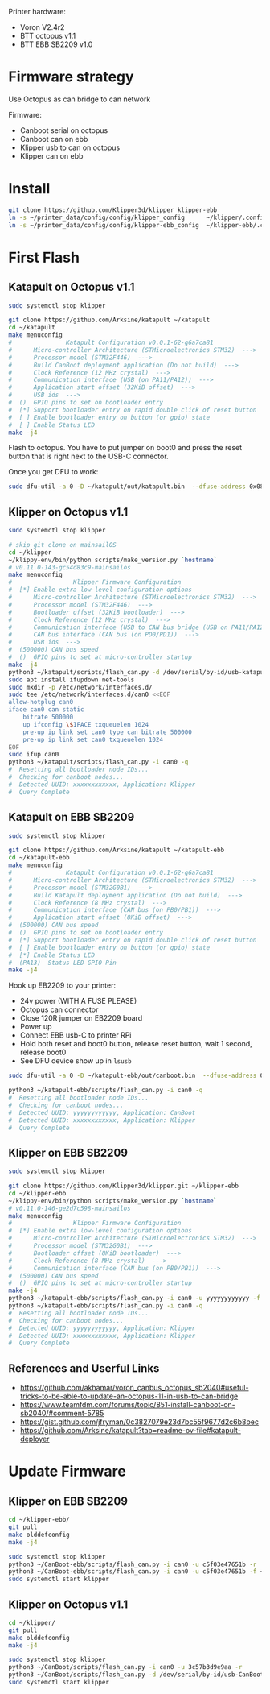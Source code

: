 
Printer hardware:
- Voron V2.4r2
- BTT octopus v1.1
- BTT EBB SB2209 v1.0



# Firmware strategy

Use Octopus as can bridge to can network

Firmware:
- Canboot serial on octopus
- Canboot can on ebb
- Klipper usb to can on octopus
- Klipper can on ebb


# Install
```sh
git clone https://github.com/Klipper3d/klipper klipper-ebb
ln -s ~/printer_data/config/config/klipper_config      ~/klipper/.config
ln -s ~/printer_data/config/config/klipper-ebb_config  ~/klipper-ebb/.config
```



# First Flash

## Katapult on Octopus v1.1

```sh
sudo systemctl stop klipper

git clone https://github.com/Arksine/katapult ~/katapult
cd ~/katapult
make menuconfig
#               Katapult Configuration v0.0.1-62-g6a7ca81
#      Micro-controller Architecture (STMicroelectronics STM32)  --->
#      Processor model (STM32F446)  --->
#      Build CanBoot deployment application (Do not build)  --->
#      Clock Reference (12 MHz crystal)  --->
#      Communication interface (USB (on PA11/PA12))  --->
#      Application start offset (32KiB offset)  --->
#      USB ids  --->
#  ()  GPIO pins to set on bootloader entry
#  [*] Support bootloader entry on rapid double click of reset button
#  [ ] Enable bootloader entry on button (or gpio) state
#  [ ] Enable Status LED
make -j4
```

Flash to octopus. You have to put jumper on boot0 and press the reset button that is right next to the USB-C connector.

Once you get DFU to work:
```sh
sudo dfu-util -a 0 -D ~/katapult/out/katapult.bin  --dfuse-address 0x08000000:force:mass-erase:leave -d 0483:df11
```

## Klipper on Octopus v1.1

```sh
sudo systemctl stop klipper

# skip git clone on mainsailOS
cd ~/klipper
~/klippy-env/bin/python scripts/make_version.py `hostname`
# v0.11.0-143-gc54d83c9-mainsailos
make menuconfig
#                 Klipper Firmware Configuration
#  [*] Enable extra low-level configuration options
#      Micro-controller Architecture (STMicroelectronics STM32)  --->
#      Processor model (STM32F446)  --->
#      Bootloader offset (32KiB bootloader)  --->
#      Clock Reference (12 MHz crystal)  --->
#      Communication interface (USB to CAN bus bridge (USB on PA11/PA12))  --->
#      CAN bus interface (CAN bus (on PD0/PD1))  --->
#      USB ids  --->
#  (500000) CAN bus speed
#  ()  GPIO pins to set at micro-controller startup
make -j4
python3 ~/katapult/scripts/flash_can.py -d /dev/serial/by-id/usb-katapult_stm32f446xx* -f ~/klipper/out/klipper.bin
sudo apt install ifupdown net-tools
sudo mkdir -p /etc/network/interfaces.d/
sudo tee /etc/network/interfaces.d/can0 <<EOF
allow-hotplug can0
iface can0 can static
    bitrate 500000
    up ifconfig \$IFACE txqueuelen 1024
    pre-up ip link set can0 type can bitrate 500000
    pre-up ip link set can0 txqueuelen 1024
EOF
sudo ifup can0
python3 ~/katapult/scripts/flash_can.py -i can0 -q
#  Resetting all bootloader node IDs...
#  Checking for canboot nodes...
#  Detected UUID: xxxxxxxxxxxx, Application: Klipper
#  Query Complete
```

## Katapult on EBB SB2209

```sh
sudo systemctl stop klipper

git clone https://github.com/Arksine/katapult ~/katapult-ebb
cd ~/katapult-ebb
make menuconfig
#               Katapult Configuration v0.0.1-62-g6a7ca81
#      Micro-controller Architecture (STMicroelectronics STM32)  --->
#      Processor model (STM32G0B1)  --->
#      Build Katapult deployment application (Do not build)  --->
#      Clock Reference (8 MHz crystal)  --->
#      Communication interface (CAN bus (on PB0/PB1))  --->
#      Application start offset (8KiB offset)  --->
#  (500000) CAN bus speed
#  ()  GPIO pins to set on bootloader entry
#  [*] Support bootloader entry on rapid double click of reset button
#  [ ] Enable bootloader entry on button (or gpio) state
#  [*] Enable Status LED
#  (PA13)  Status LED GPIO Pin
make -j4
```

Hook up EB2209 to your printer:
- 24v power (WITH A FUSE PLEASE)
- Octopus can connector
- Close 120R jumper on EB2209 board
- Power up
- Connect EBB usb-C to printer RPi
- Hold both reset and boot0 button, release reset button, wait 1 second, release boot0
- See DFU device show up in `lsusb`

```sh
sudo dfu-util -a 0 -D ~/katapult-ebb/out/canboot.bin  --dfuse-address 0x08000000:force:mass-erase:leave -d 0483:df11

python3 ~/katapult-ebb/scripts/flash_can.py -i can0 -q
#  Resetting all bootloader node IDs...
#  Checking for canboot nodes...
#  Detected UUID: yyyyyyyyyyyy, Application: CanBoot
#  Detected UUID: xxxxxxxxxxxx, Application: Klipper
#  Query Complete
```


## Klipper on EBB SB2209

```sh
sudo systemctl stop klipper

git clone https://github.com/Klipper3d/klipper.git ~/klipper-ebb
cd ~/klipper-ebb
~/klippy-env/bin/python scripts/make_version.py `hostname`
# v0.11.0-146-ge2d7c598-mainsailos
make menuconfig
#                 Klipper Firmware Configuration
#  [*] Enable extra low-level configuration options
#      Micro-controller Architecture (STMicroelectronics STM32)  --->
#      Processor model (STM32G0B1)  --->
#      Bootloader offset (8KiB bootloader)  --->
#      Clock Reference (8 MHz crystal)  --->
#      Communication interface (CAN bus (on PB0/PB1))  --->
#  (500000) CAN bus speed
#  ()  GPIO pins to set at micro-controller startup
make -j4
python3 ~/katapult-ebb/scripts/flash_can.py -i can0 -u yyyyyyyyyyyy -f ~/klipper-ebb/out/klipper.bin
python3 ~/katapult-ebb/scripts/flash_can.py -i can0 -q
#  Resetting all bootloader node IDs...
#  Checking for canboot nodes...
#  Detected UUID: yyyyyyyyyyyy, Application: Klipper
#  Detected UUID: xxxxxxxxxxxx, Application: Klipper
#  Query Complete
```

## References and Userful Links

- https://github.com/akhamar/voron_canbus_octopus_sb2040#useful-tricks-to-be-able-to-update-an-octopus-11-in-usb-to-can-bridge
- https://www.teamfdm.com/forums/topic/851-install-canboot-on-sb2040/#comment-5785
- https://gist.github.com/jfryman/0c3827079e23d7bc55f9677d2c6b8bec
- https://github.com/Arksine/katapult?tab=readme-ov-file#katapult-deployer


# Update Firmware

## Klipper on EBB SB2209

```sh
cd ~/klipper-ebb/
git pull
make olddefconfig
make -j4

sudo systemctl stop klipper
python3 ~/CanBoot-ebb/scripts/flash_can.py -i can0 -u c5f03e47651b -r
python3 ~/CanBoot-ebb/scripts/flash_can.py -i can0 -u c5f03e47651b -f ~/klipper-ebb/out/klipper.bin
sudo systemctl start klipper
```

## Klipper on Octopus v1.1

```sh
cd ~/klipper/
git pull
make olddefconfig
make -j4

sudo systemctl stop klipper
python3 ~/CanBoot/scripts/flash_can.py -i can0 -u 3c57b3d9e9aa -r
python3 ~/CanBoot/scripts/flash_can.py -d /dev/serial/by-id/usb-CanBoot_stm32f446xx* -f ~/klipper/out/klipper.bin
sudo systemctl start klipper
```


